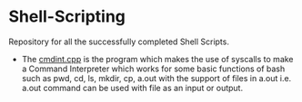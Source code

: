 # Shell-Scripting
Repository for all the successfully completed Shell Scripts.

* The <a href="cmdint.cpp">cmdint.cpp</a> is the program which makes the use of syscalls to make a Command Interpreter which works for some basic functions of bash such as pwd, cd, ls, mkdir, cp, a.out with the support of files in a.out i.e. a.out command can be used with file as an input or output.
